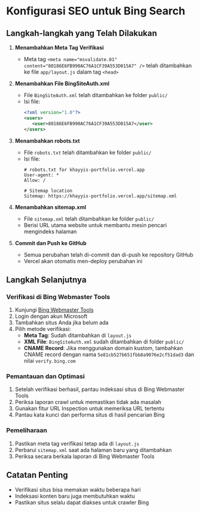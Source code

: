 # Konfigurasi SEO untuk Bing Search

## Langkah-langkah yang Telah Dilakukan

1. **Menambahkan Meta Tag Verifikasi**
   - Meta tag `<meta name="msvalidate.01" content="80186E6FB990AC76A1CF39A553D015A7" />` telah ditambahkan ke file `app/layout.js` dalam tag `<head>`

2. **Menambahkan File BingSiteAuth.xml**
   - File `BingSiteAuth.xml` telah ditambahkan ke folder `public/`
   - Isi file: 
     ```xml
     <?xml version="1.0"?>
     <users>
     	<user>80186E6FB990AC76A1CF39A553D015A7</user>
     </users>
     ```

3. **Menambahkan robots.txt**
   - File `robots.txt` telah ditambahkan ke folder `public/`
   - Isi file:
     ```
     # robots.txt for khayyis-portfolio.vercel.app
     User-agent: *
     Allow: /
     
     # Sitemap location
     Sitemap: https://khayyis-portfolio.vercel.app/sitemap.xml
     ```

4. **Menambahkan sitemap.xml**
   - File `sitemap.xml` telah ditambahkan ke folder `public/`
   - Berisi URL utama website untuk membantu mesin pencari mengindeks halaman

5. **Commit dan Push ke GitHub**
   - Semua perubahan telah di-commit dan di-push ke repository GitHub
   - Vercel akan otomatis men-deploy perubahan ini

## Langkah Selanjutnya

### Verifikasi di Bing Webmaster Tools

1. Kunjungi [Bing Webmaster Tools](https://www.bing.com/webmasters/)
2. Login dengan akun Microsoft
3. Tambahkan situs Anda jika belum ada
4. Pilih metode verifikasi:
   - **Meta Tag**: Sudah ditambahkan di `layout.js`
   - **XML File**: `BingSiteAuth.xml` sudah ditambahkan di folder `public/`
   - **CNAME Record**: Jika menggunakan domain kustom, tambahkan CNAME record dengan nama `5e81cb527b651fbb8a9076e2cf51dad3` dan nilai `verify.bing.com`

### Pemantauan dan Optimasi

1. Setelah verifikasi berhasil, pantau indeksasi situs di Bing Webmaster Tools
2. Periksa laporan crawl untuk memastikan tidak ada masalah
3. Gunakan fitur URL Inspection untuk memeriksa URL tertentu
4. Pantau kata kunci dan performa situs di hasil pencarian Bing

### Pemeliharaan

1. Pastikan meta tag verifikasi tetap ada di `layout.js`
2. Perbarui `sitemap.xml` saat ada halaman baru yang ditambahkan
3. Periksa secara berkala laporan di Bing Webmaster Tools

## Catatan Penting

- Verifikasi situs bisa memakan waktu beberapa hari
- Indeksasi konten baru juga membutuhkan waktu
- Pastikan situs selalu dapat diakses untuk crawler Bing
